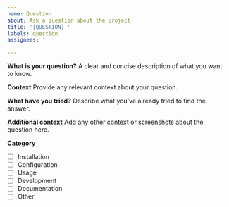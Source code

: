 ```yaml
---
name: Question
about: Ask a question about the project
title: '[QUESTION] '
labels: question
assignees: ''

---
```


**What is your question?**
A clear and concise description of what you want to know.

**Context**
Provide any relevant context about your question.

**What have you tried?**
Describe what you've already tried to find the answer.

**Additional context**
Add any other context or screenshots about the question here.

**Category**
- [ ] Installation
- [ ] Configuration
- [ ] Usage
- [ ] Development
- [ ] Documentation
- [ ] Other